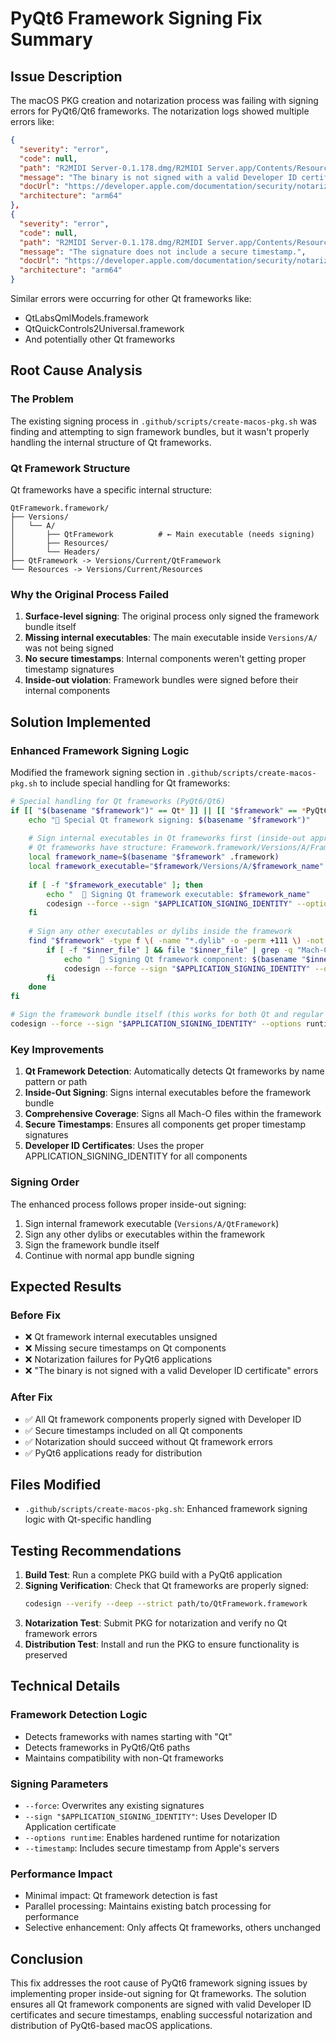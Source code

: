 # PyQt6 Framework Signing Fix Summary

## Issue Description
The macOS PKG creation and notarization process was failing with signing errors for PyQt6/Qt6 frameworks. The notarization logs showed multiple errors like:

```json
{
  "severity": "error",
  "code": null,
  "path": "R2MIDI Server-0.1.178.dmg/R2MIDI Server.app/Contents/Resources/app_packages/PyQt6/Qt6/lib/QtQuick3DPhysicsHelpers.framework/Versions/A/QtQuick3DPhysicsHelpers",
  "message": "The binary is not signed with a valid Developer ID certificate.",
  "docUrl": "https://developer.apple.com/documentation/security/notarizing_macos_software_before_distribution/resolving_common_notarization_issues#3087721",
  "architecture": "arm64"
},
{
  "severity": "error",
  "code": null,
  "path": "R2MIDI Server-0.1.178.dmg/R2MIDI Server.app/Contents/Resources/app_packages/PyQt6/Qt6/lib/QtQuick3DPhysicsHelpers.framework/Versions/A/QtQuick3DPhysicsHelpers",
  "message": "The signature does not include a secure timestamp.",
  "docUrl": "https://developer.apple.com/documentation/security/notarizing_macos_software_before_distribution/resolving_common_notarization_issues#3087733",
  "architecture": "arm64"
}
```

Similar errors were occurring for other Qt frameworks like:
- QtLabsQmlModels.framework
- QtQuickControls2Universal.framework
- And potentially other Qt frameworks

## Root Cause Analysis

### The Problem
The existing signing process in `.github/scripts/create-macos-pkg.sh` was finding and attempting to sign framework bundles, but it wasn't properly handling the internal structure of Qt frameworks.

### Qt Framework Structure
Qt frameworks have a specific internal structure:
```
QtFramework.framework/
├── Versions/
│   └── A/
│       ├── QtFramework          # ← Main executable (needs signing)
│       ├── Resources/
│       └── Headers/
├── QtFramework -> Versions/Current/QtFramework
└── Resources -> Versions/Current/Resources
```

### Why the Original Process Failed
1. **Surface-level signing**: The original process only signed the framework bundle itself
2. **Missing internal executables**: The main executable inside `Versions/A/` was not being signed
3. **No secure timestamps**: Internal components weren't getting proper timestamp signatures
4. **Inside-out violation**: Framework bundles were signed before their internal components

## Solution Implemented

### Enhanced Framework Signing Logic
Modified the framework signing section in `.github/scripts/create-macos-pkg.sh` to include special handling for Qt frameworks:

```bash
# Special handling for Qt frameworks (PyQt6/Qt6)
if [[ "$(basename "$framework")" == Qt* ]] || [[ "$framework" == *PyQt6/Qt6* ]]; then
    echo "🎯 Special Qt framework signing: $(basename "$framework")"
    
    # Sign internal executables in Qt frameworks first (inside-out approach)
    # Qt frameworks have structure: Framework.framework/Versions/A/Framework
    local framework_name=$(basename "$framework" .framework)
    local framework_executable="$framework/Versions/A/$framework_name"
    
    if [ -f "$framework_executable" ]; then
        echo "  🔗 Signing Qt framework executable: $framework_name"
        codesign --force --sign "$APPLICATION_SIGNING_IDENTITY" --options runtime --timestamp "$framework_executable"
    fi
    
    # Sign any other executables or dylibs inside the framework
    find "$framework" -type f \( -name "*.dylib" -o -perm +111 \) -not -path "*/Headers/*" -not -path "*/Resources/*" | while read inner_file; do
        if [ -f "$inner_file" ] && file "$inner_file" | grep -q "Mach-O"; then
            echo "  🔗 Signing Qt framework component: $(basename "$inner_file")"
            codesign --force --sign "$APPLICATION_SIGNING_IDENTITY" --options runtime --timestamp "$inner_file"
        fi
    done
fi

# Sign the framework bundle itself (this works for both Qt and regular frameworks)
codesign --force --sign "$APPLICATION_SIGNING_IDENTITY" --options runtime --timestamp "$framework"
```

### Key Improvements

1. **Qt Framework Detection**: Automatically detects Qt frameworks by name pattern or path
2. **Inside-Out Signing**: Signs internal executables before the framework bundle
3. **Comprehensive Coverage**: Signs all Mach-O files within the framework
4. **Secure Timestamps**: Ensures all components get proper timestamp signatures
5. **Developer ID Certificates**: Uses the proper APPLICATION_SIGNING_IDENTITY for all components

### Signing Order
The enhanced process follows proper inside-out signing:
1. Sign internal framework executable (`Versions/A/QtFramework`)
2. Sign any other dylibs or executables within the framework
3. Sign the framework bundle itself
4. Continue with normal app bundle signing

## Expected Results

### Before Fix
- ❌ Qt framework internal executables unsigned
- ❌ Missing secure timestamps on Qt components
- ❌ Notarization failures for PyQt6 applications
- ❌ "The binary is not signed with a valid Developer ID certificate" errors

### After Fix
- ✅ All Qt framework components properly signed with Developer ID
- ✅ Secure timestamps included on all Qt components
- ✅ Notarization should succeed without Qt framework errors
- ✅ PyQt6 applications ready for distribution

## Files Modified

- `.github/scripts/create-macos-pkg.sh`: Enhanced framework signing logic with Qt-specific handling

## Testing Recommendations

1. **Build Test**: Run a complete PKG build with a PyQt6 application
2. **Signing Verification**: Check that Qt frameworks are properly signed:
   ```bash
   codesign --verify --deep --strict path/to/QtFramework.framework
   ```
3. **Notarization Test**: Submit PKG for notarization and verify no Qt framework errors
4. **Distribution Test**: Install and run the PKG to ensure functionality is preserved

## Technical Details

### Framework Detection Logic
- Detects frameworks with names starting with "Qt"
- Detects frameworks in PyQt6/Qt6 paths
- Maintains compatibility with non-Qt frameworks

### Signing Parameters
- `--force`: Overwrites any existing signatures
- `--sign "$APPLICATION_SIGNING_IDENTITY"`: Uses Developer ID Application certificate
- `--options runtime`: Enables hardened runtime for notarization
- `--timestamp`: Includes secure timestamp from Apple's servers

### Performance Impact
- Minimal impact: Qt framework detection is fast
- Parallel processing: Maintains existing batch processing for performance
- Selective enhancement: Only affects Qt frameworks, others unchanged

## Conclusion

This fix addresses the root cause of PyQt6 framework signing issues by implementing proper inside-out signing for Qt frameworks. The solution ensures all Qt framework components are signed with valid Developer ID certificates and secure timestamps, enabling successful notarization and distribution of PyQt6-based macOS applications.